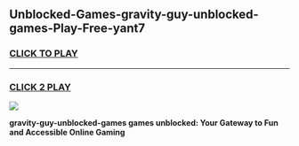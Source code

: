 
## Unblocked-Games-gravity-guy-unblocked-games-Play-Free-yant7
<h3>
<a href="https://premium76.site?title=gravity-guy-unblocked-games&ref=22A">CLICK TO PLAY</a></h3>
<hr>

<h3>
<a href="https://premium76.site?title=gravity-guy-unblocked-games&ref=22A">CLICK 2 PLAY</a>
  
</h3>

<a href="https://premium76.site?title=gravity-guy-unblocked-games&ref=22A"><img src="https://clearcache.store/games.png"></a>


**gravity-guy-unblocked-games games unblocked: Your Gateway to Fun and Accessible Online Gaming**
